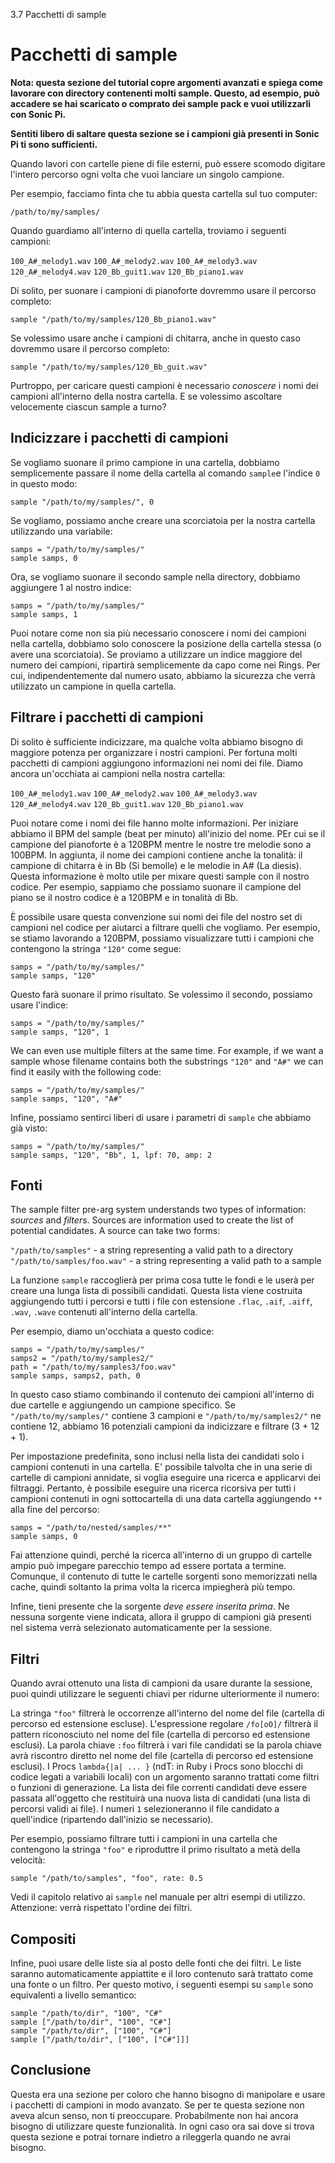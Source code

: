 3.7 Pacchetti di sample

# Pacchetti di sample

**Nota: questa sezione del tutorial copre argomenti avanzati e spiega come lavorare con directory contenenti molti sample. Questo, ad esempio, può accadere se hai scaricato o comprato dei sample pack e vuoi utilizzarli con Sonic Pi.**

**Sentiti libero di saltare questa sezione se i campioni già presenti in Sonic Pi ti sono sufficienti.**

Quando lavori con cartelle piene di file esterni, può essere scomodo digitare l'intero percorso ogni volta che vuoi lanciare un singolo campione.

Per esempio, facciamo finta che tu abbia questa cartella sul tuo computer:

```
/path/to/my/samples/
```

Quando guardiamo all'interno di quella cartella, troviamo i seguenti campioni:

`100_A#_melody1.wav`
`100_A#_melody2.wav`
`100_A#_melody3.wav`
`120_A#_melody4.wav`
`120_Bb_guit1.wav`
`120_Bb_piano1.wav`

Di solito, per suonare i campioni di pianoforte dovremmo usare il percorso completo:

```
sample "/path/to/my/samples/120_Bb_piano1.wav"
```

Se volessimo usare anche i campioni di chitarra, anche in questo caso dovremmo usare il percorso completo:

```
sample "/path/to/my/samples/120_Bb_guit.wav"
```

Purtroppo, per caricare questi campioni è necessario *conoscere* i nomi dei campioni all'interno della nostra cartella. E se volessimo ascoltare velocemente ciascun sample a turno?

## Indicizzare i pacchetti di campioni

Se vogliamo suonare il primo campione in una cartella, dobbiamo semplicemente passare il nome della cartella al comando `sample`e l'indice `0` in questo modo:

```
sample "/path/to/my/samples/", 0
```

Se vogliamo, possiamo anche creare una scorciatoia per la nostra cartella utilizzando una variabile:

```
samps = "/path/to/my/samples/"
sample samps, 0
```

Ora, se vogliamo suonare il secondo sample nella directory, dobbiamo aggiungere 1 al nostro indice:

```
samps = "/path/to/my/samples/"
sample samps, 1
```

Puoi notare come non sia più necessario conoscere i nomi dei campioni nella cartella, dobbiamo solo conoscere la posizione della cartella stessa (o avere una scorciatoia). Se proviamo a utilizzare un indice maggiore del numero dei campioni, ripartirà semplicemente da capo come nei Rings. Per cui, indipendentemente dal numero usato, abbiamo la sicurezza che verrà utilizzato un campione in quella cartella.

## Filtrare i pacchetti di campioni

Di solito è sufficiente indicizzare, ma qualche volta abbiamo bisogno di maggiore potenza per organizzare i nostri campioni. Per fortuna molti pacchetti di campioni aggiungono informazioni nei nomi dei file. Diamo ancora un'occhiata ai campioni nella nostra cartella:

`100_A#_melody1.wav`
`100_A#_melody2.wav`
`100_A#_melody3.wav`
`120_A#_melody4.wav`
`120_Bb_guit1.wav`
`120_Bb_piano1.wav`

Puoi notare come i nomi dei file hanno molte informazioni. Per iniziare abbiamo il BPM del sample (beat per minuto) all'inizio del nome. PEr cui se il campione del pianoforte è a 120BPM mentre le nostre tre melodie sono a 100BPM. In aggiunta, il nome dei campioni contiene anche la tonalità: il campione di chitarra è in Bb (Si bemolle) e le melodie in A# (La diesis). Questa informazione è molto utile per mixare questi sample con il nostro codice. Per esempio, sappiamo che possiamo suonare il campione del piano se il nostro codice è a 120BPM e in tonalità di Bb.

È possibile usare questa convenzione sui nomi dei file del nostro set di campioni nel codice per aiutarci a filtrare quelli che vogliamo. Per esempio, se stiamo lavorando a 120BPM, possiamo visualizzare tutti i campioni che contengono la stringa `"120"` come segue:

```
samps = "/path/to/my/samples/"
sample samps, "120"
```

Questo farà suonare il primo risultato. Se volessimo il secondo, possiamo usare l'indice:

```
samps = "/path/to/my/samples/"
sample samps, "120", 1
```

We can even use multiple filters at the same time. For example, if we want a sample whose filename contains both the substrings `"120"` and `"A#"` we can find it easily with the following code:

```
samps = "/path/to/my/samples/"
sample samps, "120", "A#"
```

Infine, possiamo sentirci liberi di usare i parametri di `sample` che abbiamo già visto:

```
samps = "/path/to/my/samples/"
sample samps, "120", "Bb", 1, lpf: 70, amp: 2
```

## Fonti

The sample filter pre-arg system understands two types of information: *sources* and *filters*. Sources are information used to create the list of potential candidates. A source can take two forms:

`"/path/to/samples"` - a string representing a valid path to a directory
`"/path/to/samples/foo.wav"` - a string representing a valid path to a sample

La funzione `sample` raccoglierà per prima cosa tutte le fondi e le userà per creare una lunga lista di possibili candidati. Questa lista viene costruita aggiungendo tutti i percorsi e tutti i file con estensione `.flac`, `.aif`, `.aiff`, `.wav`, `.wave` contenuti all'interno della cartella.

Per esempio, diamo un'occhiata a questo codice:

```
samps = "/path/to/my/samples/"
samps2 = "/path/to/my/samples2/"
path = "/path/to/my/samples3/foo.wav"
sample samps, samps2, path, 0
```

In questo caso stiamo combinando il contenuto dei campioni all'interno di due cartelle e aggiungendo un campione specifico. Se `"/path/to/my/samples/"` contiene 3 campioni e `"/path/to/my/samples2/"` ne contiene 12, abbiamo 16 potenziali campioni da indicizzare e filtrare (3 + 12 + 1).

Per impostazione predefinita, sono inclusi nella lista dei candidati solo i campioni contenuti in una cartella. E' possibile talvolta che in una serie di cartelle di campioni annidate, si voglia eseguire una ricerca e applicarvi dei filtraggi. Pertanto, è possibile eseguire una ricerca ricorsiva per tutti i campioni contenuti in ogni sottocartella di una data cartella aggiungendo `**` alla fine del percorso:

```
samps = "/path/to/nested/samples/**"
sample samps, 0
```

Fai attenzione quindi, perché la ricerca all'interno di un gruppo di cartelle ampio può impegare parecchio tempo ad essere portata a termine. Comunque, il contenuto di tutte le cartelle sorgenti sono memorizzati nella cache, quindi soltanto la prima volta la ricerca impiegherà più tempo.

Infine, tieni presente che la sorgente *deve essere inserita prima*. Ne nessuna sorgente viene indicata, allora il gruppo di campioni già presenti nel sistema verrà selezionato automaticamente per la sessione.

## Filtri

Quando avrai ottenuto una lista di campioni da usare durante la sessione, puoi quindi utilizzare le seguenti chiavi per ridurne ulteriormente il numero:

La stringa `"foo"` filtrerà le occorrenze all'interno del nome del file (cartella di percorso ed estensione escluse).
L'espressione regolare `/fo[oO]/` filtrerà il pattern riconosciuto nel nome del file (cartella di percorso ed estensione esclusi).
La parola chiave `:foo` filtrerà i vari file candidati se la parola chiave avrà riscontro diretto nel nome del file (cartella di percorso ed estensione esclusi).
I Procs `lambda{|a| ... }` (ndT: in Ruby i Procs sono blocchi di codice legati a variabili locali) con un argomento saranno trattati come filtri o funzioni di generazione. La lista dei file correnti candidati deve essere passata all'oggetto che restituirà una nuova lista di candidati (una lista di percorsi validi ai file).
I numeri `1` selezioneranno il file candidato a quell'indice (ripartendo dall'inizio se necessario).

Per esempio, possiamo filtrare tutti i campioni in una cartella che contengono la stringa `"foo"` e riproduttre il primo risultato a metà della velocità:

```
sample "/path/to/samples", "foo", rate: 0.5
```

Vedi il capitolo relativo ai `sample` nel manuale per altri esempi di utilizzo. Attenzione: verrà rispettato l'ordine dei filtri.

## Compositi

Infine, puoi usare delle liste sia al posto delle fonti che dei filtri. Le liste saranno automaticamente appiattite e il loro contenuto sarà trattato come una fonte o un filtro. Per questo motivo, i seguenti esempi su `sample` sono equivalenti a livello semantico:

```
sample "/path/to/dir", "100", "C#"
sample ["/path/to/dir", "100", "C#"]
sample "/path/to/dir", ["100", "C#"]
sample ["/path/to/dir", ["100", ["C#"]]]
```

## Conclusione

Questa era una sezione per coloro che hanno bisogno di manipolare e usare i pacchetti di campioni in modo avanzato. Se per te questa sezione non aveva alcun senso, non ti preoccupare. Probabilmente non hai ancora bisogno di utilizzare queste funzionalità. In ogni caso ora sai dove si trova questa sezione e potrai tornare indietro a rileggerla quando ne avrai bisogno.
